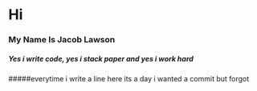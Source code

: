 # Hi
### My Name Is Jacob Lawson
##### Yes i write code, yes i stack paper and yes i work hard
 #####everytime i write a line here its a day i wanted a commit but forgot
